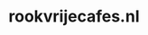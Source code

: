 ---
layout: post
title: "rookvrijecafes.nl"
internal_url: "/dutchgov/rookvrijecafes.nl.html"
subdomains_count: 2
all_subdomains_count: 2
urls_count: 2
ssl_rank: 0
http_rank: 75
url_link: /data/rookvrijecafes.nl/urls.txt
all_subdomains_link: /data/rookvrijecafes.nl/all_subdomains.txt
subdomains_link: /data/rookvrijecafes.nl/subdomains.txt
categories: dutchgov
---